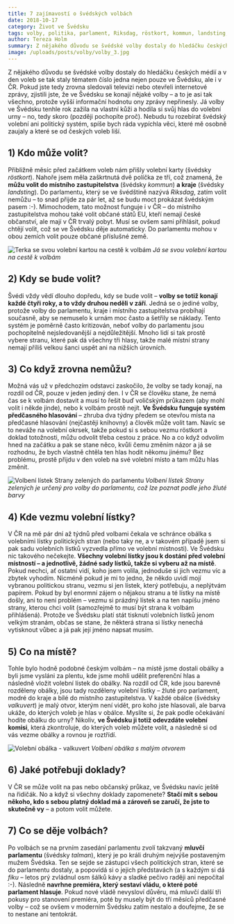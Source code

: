 ```yaml
---
title: 7 zajímavostí o švédských volbách
date: 2018-10-17
category: Život ve Švédsku
tags: volby, politika, parlament, Riksdag, röstkort, kommun, landsting, talman
author: Tereza Holm
summary: Z nějakého důvodu se švédské volby dostaly do hledáčku českých médií a v den voleb se tak staly tématem číslo jedna nejen pouze ve Švédsku, ale i v ČR. Pokud jste tedy zrovna sledovali televizi nebo otevřeli internetové zprávy, zjistili jste, že ve Švédsku se konají nějaké volby – a to je asi tak všechno, protože vyšší informační hodnotu ony zprávy nepřinesly. Já volby ve Švédsku tenhle rok zažila na vlastní kůži a hodila si svůj hlas do volební urny – no, tedy skoro (později pochopíte proč). Nebudu tu rozebírat švédský volební ani politický systém, spíše bych ráda vypíchla věci, které mě osobně zaujaly a které se od českých voleb liší.
image: /uploads/posts/volby/volby_3.jpg
---
```


Z nějakého důvodu se švédské volby dostaly do hledáčku českých médií a v den voleb se tak staly tématem číslo jedna nejen pouze ve Švédsku, ale i v ČR. Pokud jste tedy zrovna sledovali televizi nebo otevřeli internetové zprávy, zjistili jste, že ve Švédsku se konají nějaké volby – a to je asi tak všechno, protože vyšší informační hodnotu ony zprávy nepřinesly. Já volby ve Švédsku tenhle rok zažila na vlastní kůži a hodila si svůj hlas do volební urny – no, tedy skoro (později pochopíte proč). Nebudu tu rozebírat švédský volební ani politický systém, spíše bych ráda vypíchla věci, které mě osobně zaujaly a které se od českých voleb liší.

## 1) Kdo může volit?

Přibližně měsíc před začátkem voleb nám přišly volební karty (švédsky _röstkort_). Nahoře jsem měla zaškrtnutá dvě políčka ze tří, což znamená, že __můžu volit do místního zastupitelstva__ (švédsky _kommun_) __a kraje__ (švédsky _landsting_). Do parlamentu, který se ve švédštině nazývá _Riksdag_, zatím volit nemůžu – to snad přijde za pár let, až se budu moct prokázat švédským pasem :-). Mimochodem, tato možnost funguje i v ČR – do místního zastupitelstva mohou také volit občané států EU, kteří nemají české občanství, ale mají v ČR trvalý pobyt. Musí se ovšem sami přihlásit, pokud chtějí volit, což se ve Švédsku děje automaticky. Do parlamentu mohou v obou zemích volit pouze občané příslušné země.

![Terka se svou volební kartou na cestě k volbám](/uploads/posts/volby/volby_1.jpg)
*Já se svou volební kartou na cestě k volbám*

## 2) Kdy se bude volit?

Švédi vždy vědí dlouho dopředu, kdy se bude volit – __volby se totiž konají každé čtyři roky, a to vždy druhou neděli v září__. Jedná se o jediné volby, protože volby do parlamentu, kraje i místního zastupitelstva probíhají současně, aby se nemuselo k urnám moc často a šetřily se náklady. Tento systém je poměrně často kritizován, neboť volby do parlamentu jsou pochopitelně nejsledovanější a nejdůležitější. Mnoho lidí si tak prostě vybere stranu, které pak dá všechny tři hlasy, takže malé místní strany nemají příliš velkou šanci uspět ani na nižších úrovních.

## 3) Co když zrovna nemůžu?

Možná vás už v předchozím odstavci zaskočilo, že volby se tady konají, na rozdíl od ČR, pouze v jeden jediný den. I v ČR se člověku stane, že nemá čas se k volbám dostavit a musí to řešit buď voličským průkazem (aby mohl volit i někde jinde), nebo k volbám prostě nejít. __Ve Švédsku funguje systém předčasného hlasování__ – zhruba dva týdny předem se otevřou místa na předčasné hlasování (nejčastěji knihovny) a člověk může volit tam. Navíc se to neváže na volební okrsek, takže pokud si s sebou vezmu röstkort a doklad totožnosti, můžu odvolit třeba cestou z práce.  No a co když odvolím hned na začátku a pak se stane něco, kvůli čemu změním názor a já se rozhodnu, že bych vlastně chtěla ten hlas hodit někomu jinému? Bez problému, prostě přijdu v den voleb na své volební místo a tam můžu hlas změnit.

![Volbení lístek Strany zelených do parlamentu](/uploads/posts/volby/volby_2.jpg)
*Volbení lístek Strany zelených je určený pro volby do parlamentu, což lze poznat podle jeho žluté barvy*

## 4) Kde vezmu volební lístky?

V ČR na mě pár dní až týdnů před volbami čekala ve schránce obálka s volebními lístky politických stran (nebo taky ne, a v takovém případě jsem si pak sadu volebních lístků vyzvedla přímo ve volební místnosti). Ve Švédsku nic takového nečekejte. __Všechny volební lístky jsou k dostání před volební místností – a jednotlivě, žádné sady lístků, takže si vyberu až na místě__. Pokud nechci, ať ostatní vidí, koho jsem volila, jednoduše si jich vezmu víc a zbytek vyhodím. Nicméně pokud je mi to jedno, že někdo uvidí mojí vybranou politickou stranu, vezmu si jen lístek, který potřebuju, a neplýtvám papírem. Pokud by byl enormní zájem o nějakou stranu a té lístky na místě došly, ani to není problém – vezmu si prázdný lístek a na ten napíšu jméno strany, kterou chci volit (samozřejmě to musí být strana k volbám přihlášená). Protože ve Švédsku platí stát tisknutí volebních lístků jenom velkým stranám, občas se stane, že některá strana si lístky nenechá vytisknout vůbec a já pak její jméno napsat musím.

## 5) Co na místě?

Tohle bylo hodně podobné českým volbám – na místě jsme dostali obálky a byli jsme vysláni za plentu, kde jsme mohli udělit preferenční hlas a následně vložit volební lístek do obálky. Na rozdíl od ČR, kde jsou barevně rozděleny obálky, jsou tady rozděleny volební lístky – žluté pro parlament, modré do kraje a bílé do místního zastupitelstva. V každé obálce (švédsky _valkuvert_) je malý otvor, kterým není vidět, pro koho jste hlasovali, ale barva ukáže, do kterých voleb je hlas v obálce. Myslíte si, že pak podle očekávání hodíte obálku do urny? Nikoliv, __ve Švédsku ji totiž odevzdáte volební komisi__, která zkontroluje, do kterých voleb můžete volit, a následně si od vás vezme obálky a rovnou je roztřídí.

![Volební obálka - valkuvert](/uploads/posts/volby/volby_3.jpg)
*Volbení obálka s malým otvorem*

## 6) Jaké potřebuji doklady?

V ČR se může volit na pas nebo občanský průkaz, ve Švédsku navíc ještě na řidičák. No a když si všechny doklady zapomenete? __Stačí mít s sebou někoho, kdo s sebou platný doklad má a zároveň se zaručí, že jste to skutečně vy__ – a potom volit můžete. 

## 7) Co se děje volbách?

Po volbách se na prvním zasedání parlamentu zvolí takzvaný __mluvčí parlamentu__ (švédsky _talman_), který je po králi druhým nejvýše postaveným mužem Švédska. Ten se sejde se zástupci všech politických stran, které se do parlamentu dostaly, a popovídá si o jejich představách (a s každým si dá _fiku_ – letos prý zvládnul osm šálků kávy a sladké pečivo raději ani nepočítal :-). Následně __navrhne premiéra, který sestaví vládu, o které poté parlament hlasuje__. Pokud nové vládě nevysloví důvěru, má mluvčí další tři pokusy pro stanovení premiéra, poté by musely být do tří měsíců předčasné volby – což se ovšem v moderním Švédsku zatím nestalo a doufejme, že se to nestane ani tentokrát.

